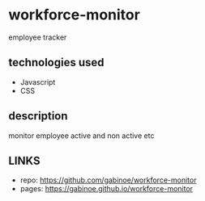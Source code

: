 # workforce-monitor
employee tracker
## technologies used
- Javascript
- CSS
## description
monitor employee active and non active etc

## LINKS

- repo: https://github.com/gabinoe/workforce-monitor
- pages: https://gabinoe.github.io/workforce-monitor
